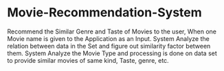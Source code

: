 # Movie-Recommendation-System
Recommend the Similar Genre and Taste of Movies to the user, When one Movie name is given to the Application as an Input. System Analyze the relation between data in the Set and figure out similarity factor between them. System Analyze the Movie Type and processing is done on data set to provide similar movies of same kind, Taste, genre, etc.
